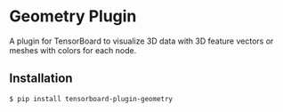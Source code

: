 # Geometry Plugin

A plugin for TensorBoard to visualize 3D data with 3D feature vectors or meshes with colors for each node.

## Installation

```bash
$ pip install tensorboard-plugin-geometry
```

